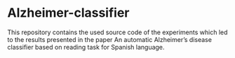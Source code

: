 # Alzheimer-classifier
This repository contains the used source code of the experiments which led to the results presented in the paper An automatic Alzheimer’s disease classifier based
on reading task for Spanish language.
